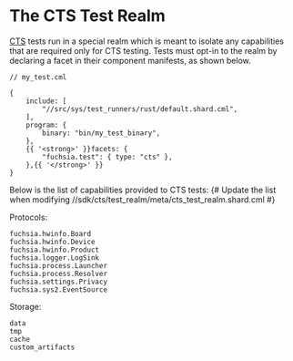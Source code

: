 # The CTS Test Realm

[CTS] tests run in a special realm which is meant to isolate any capabilities
that are required only for CTS testing. Tests must opt-in to the realm by
declaring a facet in their component manifests, as shown below.

```json5
// my_test.cml

{
    include: [
        "//src/sys/test_runners/rust/default.shard.cml",
    ],
    program: {
        binary: "bin/my_test_binary",
    },
    {{ '<strong>' }}facets: {
        "fuchsia.test": { type: "cts" },
    },{{ '</strong>' }}
}
```

Below is the list of capabilities provided to CTS tests:
{# Update the list when modifying //sdk/cts/test_realm/meta/cts_test_realm.shard.cml #}

Protocols:

```text
fuchsia.hwinfo.Board
fuchsia.hwinfo.Device
fuchsia.hwinfo.Product
fuchsia.logger.LogSink
fuchsia.process.Launcher
fuchsia.process.Resolver
fuchsia.settings.Privacy
fuchsia.sys2.EventSource
```

Storage:

```text
data
tmp
cache
custom_artifacts
```

[CTS]: development/testing/cts/overview.md
